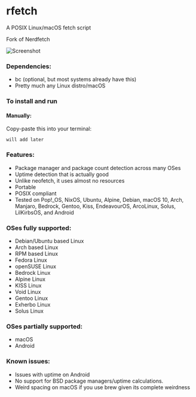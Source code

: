 # rfetch
 A POSIX Linux/macOS fetch script
 
 Fork of Nerdfetch

<!-- ![Screenshot](https://i.imgur.com/and9kuQ.png) -->
![Screenshot](https://i.imgur.com/PPfnHqN.png)

### Dependencies:


- bc (optional, but most systems already have this)
- Pretty much any Linux distro/macOS

### To install and run


#### Manually:

Copy-paste this into your terminal:

```
will add later
```

### Features:
- Package manager and package count detection across many OSes
- Uptime detection that is actually good
- Unlike neofetch, it uses almost no resources
- Portable
- POSIX compliant
- Tested on Pop!_OS, NixOS, Ubuntu, Alpine, Debian, macOS 10, Arch, Manjaro, Bedrock, Gentoo, Kiss, EndeavourOS, ArcoLinux, Solus, LilKirbsOS, and Android

### OSes fully supported:
- Debian/Ubuntu based Linux
- Arch based Linux
- RPM based Linux
- Fedora Linux
- openSUSE Linux
- Bedrock Linux
- Alpine Linux
- KISS Linux
- Void Linux
- Gentoo Linux
- Exherbo Linux
- Solus Linux

### OSes partially supported:
- macOS
- Android

### Known issues:
- Issues with uptime on Android
- No support for BSD package managers/uptime calculations.
- Weird spacing on macOS if you use brew given its complete weirdness
